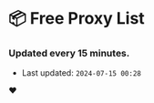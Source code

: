 # :package: Free Proxy List
### Updated every 15 minutes.

- Last updated: `2024-07-15 00:28`

:heart:
